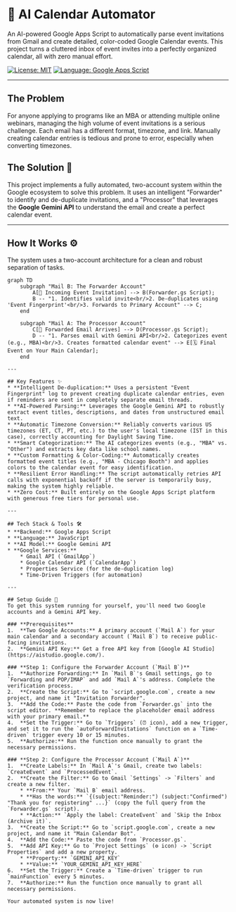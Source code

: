 # 🤖 AI Calendar Automator

An AI-powered Google Apps Script to automatically parse event invitations from Gmail and create detailed, color-coded Google Calendar events. This project turns a cluttered inbox of event invites into a perfectly organized calendar, all with zero manual effort.

[![License: MIT](https://img.shields.io/badge/License-MIT-yellow.svg)](https://opensource.org/licenses/MIT)
[![Language: Google Apps Script](https://img.shields.io/badge/Language-Google%20Apps%20Script-blue.svg)](https://www.google.com/script/start/)

---

## The Problem
For anyone applying to programs like an MBA or attending multiple online webinars, managing the high volume of event invitations is a serious challenge. Each email has a different format, timezone, and link. Manually creating calendar entries is tedious and prone to error, especially when converting timezones.

## The Solution 🚀
This project implements a fully automated, two-account system within the Google ecosystem to solve this problem. It uses an intelligent "Forwarder" to identify and de-duplicate invitations, and a "Processor" that leverages the **Google Gemini API** to understand the email and create a perfect calendar event.

---

## How It Works ⚙️
The system uses a two-account architecture for a clean and robust separation of tasks.

```mermaid
graph TD
    subgraph "Mail B: The Forwarder Account"
        A[📧 Incoming Event Invitation] --> B(Forwarder.gs Script);
        B -- "1. Identifies valid invite<br/>2. De-duplicates using 'Event Fingerprint'<br/>3. Forwards to Primary Account" --> C;
    end

    subgraph "Mail A: The Processor Account"
        C[📨 Forwarded Email Arrives] --> D(Processor.gs Script);
        D -- "1. Parses email with Gemini API<br/>2. Categorizes event (e.g., MBA)<br/>3. Creates formatted calendar event" --> E[🗓️ Final Event on Your Main Calendar];
    end

---

## Key Features ✨
* **Intelligent De-duplication:** Uses a persistent "Event Fingerprint" log to prevent creating duplicate calendar entries, even if reminders are sent in completely separate email threads.
* **AI-Powered Parsing:** Leverages the Google Gemini API to robustly extract event titles, descriptions, and dates from unstructured email text.
* **Automatic Timezone Conversion:** Reliably converts various US timezones (ET, CT, PT, etc.) to the user's local timezone (IST in this case), correctly accounting for Daylight Saving Time.
* **Smart Categorization:** The AI categorizes events (e.g., "MBA" vs. "Other") and extracts key data like school names.
* **Custom Formatting & Color-Coding:** Automatically creates formatted event titles (e.g., "MBA - Chicago Booth") and applies colors to the calendar event for easy identification.
* **Resilient Error Handling:** The script automatically retries API calls with exponential backoff if the server is temporarily busy, making the system highly reliable.
* **Zero Cost:** Built entirely on the Google Apps Script platform with generous free tiers for personal use.

---

## Tech Stack & Tools 🛠️
* **Backend:** Google Apps Script
* **Language:** JavaScript
* **AI Model:** Google Gemini API
* **Google Services:**
    * Gmail API (`GmailApp`)
    * Google Calendar API (`CalendarApp`)
    * Properties Service (for the de-duplication log)
    * Time-Driven Triggers (for automation)

---

## Setup Guide 📖
To get this system running for yourself, you'll need two Google accounts and a Gemini API key.

### **Prerequisites**
1.  **Two Google Accounts:** A primary account (`Mail A`) for your main calendar and a secondary account (`Mail B`) to receive public-facing invitations.
2.  **Gemini API Key:** Get a free API key from [Google AI Studio](https://aistudio.google.com/).

### **Step 1: Configure the Forwarder Account (`Mail B`)**
1.  **Authorize Forwarding:** In `Mail B`'s Gmail settings, go to `Forwarding and POP/IMAP` and add `Mail A`'s address. Complete the verification process.
2.  **Create the Script:** Go to `script.google.com`, create a new project, and name it "Invitation Forwarder".
3.  **Add the Code:** Paste the code from `Forwarder.gs` into the script editor. **Remember to replace the placeholder email address with your primary email.**
4.  **Set the Trigger:** Go to `Triggers` (⏰ icon), add a new trigger, and set it to run the `autoForwardInvitations` function on a `Time-driven` trigger every 10 or 15 minutes.
5.  **Authorize:** Run the function once manually to grant the necessary permissions.

### **Step 2: Configure the Processor Account (`Mail A`)**
1.  **Create Labels:** In `Mail A`'s Gmail, create two labels: `CreateEvent` and `ProcessedEvent`.
2.  **Create the Filter:** Go to Gmail `Settings` -> `Filters` and create a new filter.
    * **From:** Your `Mail B` email address.
    * **Has the words:** `{(subject:"Reminder:") (subject:"Confirmed") "Thank you for registering" ...}` (copy the full query from the `Forwarder.gs` script).
    * **Action:** `Apply the label: CreateEvent` and `Skip the Inbox (Archive it)`.
3.  **Create the Script:** Go to `script.google.com`, create a new project, and name it "Main Calendar Bot".
4.  **Add the Code:** Paste the code from `Processor.gs`.
5.  **Add API Key:** Go to `Project Settings` (⚙️ icon) -> `Script Properties` and add a new property.
    * **Property:** `GEMINI_API_KEY`
    * **Value:** `YOUR_GEMINI_API_KEY_HERE`
6.  **Set the Trigger:** Create a `Time-driven` trigger to run `mainFunction` every 5 minutes.
7.  **Authorize:** Run the function once manually to grant all necessary permissions.

Your automated system is now live!
